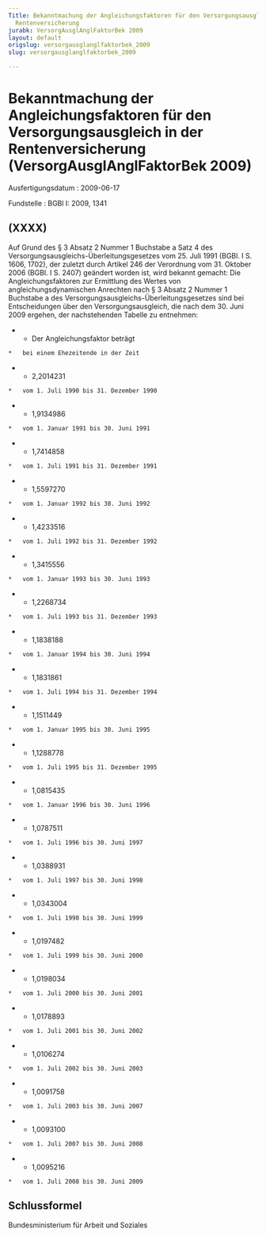 ```yaml
---
Title: Bekanntmachung der Angleichungsfaktoren für den Versorgungsausgleich in der
  Rentenversicherung
jurabk: VersorgAusglAnglFaktorBek 2009
layout: default
origslug: versorgausglanglfaktorbek_2009
slug: versorgausglanglfaktorbek_2009

---
```


# Bekanntmachung der Angleichungsfaktoren für den Versorgungsausgleich in der Rentenversicherung (VersorgAusglAnglFaktorBek 2009)

Ausfertigungsdatum
:   2009-06-17

Fundstelle
:   BGBl I: 2009, 1341


## (XXXX)

Auf Grund des § 3 Absatz 2 Nummer 1 Buchstabe a Satz 4 des Versorgungsausgleichs-Überleitungsgesetzes vom 25. Juli 1991 (BGBl. I S. 1606, 1702), der zuletzt durch Artikel 246 der Verordnung vom 31. Oktober 2006 (BGBl. I S. 2407) geändert worden ist, wird bekannt gemacht:
Die Angleichungsfaktoren zur Ermittlung des Wertes von angleichungsdynamischen Anrechten nach § 3 Absatz 2 Nummer 1 Buchstabe a des Versorgungsausgleichs-Überleitungsgesetzes sind bei Entscheidungen über den Versorgungsausgleich, die nach dem 30. Juni 2009 ergehen, der nachstehenden Tabelle zu entnehmen:

*    *   Der Angleichungsfaktor beträgt

    *   bei einem Ehezeitende in der Zeit


*    *   2,2014231

    *   vom 1. Juli 1990 bis 31. Dezember 1990


*    *   1,9134986

    *   vom 1. Januar 1991 bis 30. Juni 1991


*    *   1,7414858

    *   vom 1. Juli 1991 bis 31. Dezember 1991


*    *   1,5597270

    *   vom 1. Januar 1992 bis 30. Juni 1992


*    *   1,4233516

    *   vom 1. Juli 1992 bis 31. Dezember 1992


*    *   1,3415556

    *   vom 1. Januar 1993 bis 30. Juni 1993


*    *   1,2268734

    *   vom 1. Juli 1993 bis 31. Dezember 1993


*    *   1,1838188

    *   vom 1. Januar 1994 bis 30. Juni 1994


*    *   1,1831861

    *   vom 1. Juli 1994 bis 31. Dezember 1994


*    *   1,1511449

    *   vom 1. Januar 1995 bis 30. Juni 1995


*    *   1,1288778

    *   vom 1. Juli 1995 bis 31. Dezember 1995


*    *   1,0815435

    *   vom 1. Januar 1996 bis 30. Juni 1996


*    *   1,0787511

    *   vom 1. Juli 1996 bis 30. Juni 1997


*    *   1,0388931

    *   vom 1. Juli 1997 bis 30. Juni 1998


*    *   1,0343004

    *   vom 1. Juli 1998 bis 30. Juni 1999


*    *   1,0197482

    *   vom 1. Juli 1999 bis 30. Juni 2000


*    *   1,0198034

    *   vom 1. Juli 2000 bis 30. Juni 2001


*    *   1,0178893

    *   vom 1. Juli 2001 bis 30. Juni 2002


*    *   1,0106274

    *   vom 1. Juli 2002 bis 30. Juni 2003


*    *   1,0091758

    *   vom 1. Juli 2003 bis 30. Juni 2007


*    *   1,0093100

    *   vom 1. Juli 2007 bis 30. Juni 2008


*    *   1,0095216

    *   vom 1. Juli 2008 bis 30. Juni 2009





## Schlussformel

Bundesministerium für Arbeit und Soziales

